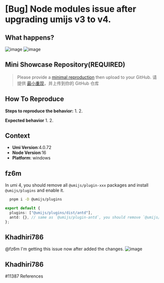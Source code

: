 # [Bug] Node modules issue after upgrading umijs v3 to v4.

<!--
感谢您向我们反馈问题，为了高效的解决问题，我们期望你能提供以下信息：
-->

## What happens?

![image](https://github.com/umijs/umi/assets/60467237/5bff625e-948d-437f-81d5-f970f5a0bc8e)
![image](https://github.com/umijs/umi/assets/60467237/c2173d3f-9de9-48d6-bc79-cc2351ec02bc)

<!-- A clear and concise description of what the bug is. -->
<!-- 清晰的描述下遇到的问题。-->

## Mini Showcase Repository(REQUIRED)

> Please provide a [minimal reproduction](https://stackoverflow.com/help/minimal-reproducible-example) then upload to your GitHub. 请提供 [最小重现](https://stackoverflow.com/help/minimal-reproducible-example)，并上传到你的 GitHub 仓库

<!-- 为节约大家的时间，无复现步骤的 ISSUE 会被关闭，提供之后再 REOPEN -->
<!-- YOUR_REPOSITORY_URL on github or stackbliz -->

## How To Reproduce

**Steps to reproduce the behavior:** 1. 2.

**Expected behavior** 1. 2.

<!-- 请提供复现链接/步骤，错误日志以及相关配置 -->

## Context

- **Umi Version**:4.0.72
- **Node Version**:16
- **Platform**: windows

## fz6m

In umi 4, you should remove all `@umijs/plugin-xxx` packages and install `@umijs/plugins` and enable it.

```bash
  pnpm i -D @umijs/plugins
```

```ts
export default {
  plugins: ["@umijs/plugins/dist/antd"],
  antd: {}, // same as `@umijs/plugin-antd`, you should remove `@umijs/plugin-antd`
};
```

## Khadhiri786

@fz6m I'm getting this issue now after added the changes.
![image](https://github.com/umijs/umi/assets/60467237/3b0fe4cb-f28b-46c8-a05d-f91db142f505)

## Khadhiri786

#11387 References
